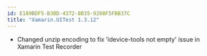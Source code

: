 ```yaml
---
id: E189BDF5-B3BD-4372-8B35-9288F5FBB37C
title: "Xamarin.UITest 1.3.12"
---
```


* Changed unzip encoding to fix 'idevice-tools not empty' issue in Xamarin Test Recorder

